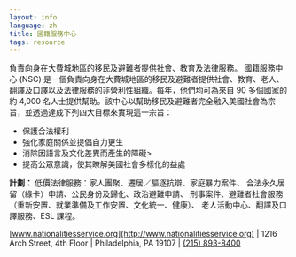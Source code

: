 ```yaml
---
layout: info
language: zh
title: 國籍服務中心
tags: resource
---
```

負責向身在大費城地區的移民及避難者提供社會、教育及法律服務。
國籍服務中心 (NSC) 是一個負責向身在大費城地區的移民及避難者提供社會、教育、老人、翻譯及口譯以及法律服務的非營利性組織。每年，他們均可為來自 90 多個國家的約 4,000 名人士提供幫助。該中心以幫助移民及避難者完全融入美國社會為宗旨，並透過達成下列四大目標來實現這一宗旨：
- 保護合法權利
- 強化家庭關係並提倡自力更生
- 消除因語言及文化差異而產生的障礙>
- 提高公眾意識，使其瞭解美國社會多樣化的益處

**計劃：**
低價法律服務：家人團聚、遷居／驅逐抗辯、家庭暴力案件、
合法永久居留（綠卡）申請、公民身份及歸化、政治避難申請、
刑事案件、避難者社會服務（重新安置、就業準備及工作安置、文化統一、健康）、
老人活動中心、翻譯及口譯服務、ESL 課程。

[www.nationalitiesservice.org](http://www.nationalitiesservice.org) | 1216 Arch Street, 4th Floor | Philadelphia, PA 19107 | [(215) 893-8400](tel:+12158938400)